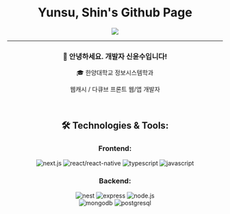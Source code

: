 <h1 align="center">Yunsu, Shin's Github Page</h1>
<p align="center">
  <img align='center' src="http://mazassumnida.wtf/api/v2/generate_badge?boj=ys10">
</p>
<div align="center">   
  <hr>
  <h3>👋 안녕하세요. 개발자 신윤수입니다!</h3>
  <p>🎓 한양대학교 정보시스템학과</p>
  <p>웹캐시 / 다큐브 프론트 웹/앱 개발자</p>
 <br>
<h2>🛠️ Technologies & Tools:</h2>
<h3>Frontend:</h3>
<div>
 <img src="https://img.shields.io/badge/next.js-000000?style=for-the-badge&logo=next.js&logoColor=white" alt="next.js" />
 <img src="https://img.shields.io/badge/react-61DAFB?style=for-the-badge&logo=react/react-native&logoColor=black" alt="react/react-native" />
 <img src="https://img.shields.io/badge/typescript-3178C6?style=for-the-badge&logo=typescript&logoColor=white" alt="typescript" />
 <img src="https://img.shields.io/badge/javascript-F7DF1E?style=for-the-badge&logo=javascript&logoColor=black" alt="javascript" />
</div>
<h3>Backend:</h3>
<div>
 <img src="https://img.shields.io/badge/nest.js-E0234E?style=for-the-badge&logo=nestjs&logoColor=white" alt="nest" />
 <img src="https://img.shields.io/badge/express-000000?style=for-the-badge&logo=express&logoColor=white" alt="express" />
 <img src="https://img.shields.io/badge/node.js-339933?style=for-the-badge&logo=node.js&logoColor=white" alt="node.js" /><br>
 <img src="https://img.shields.io/badge/mongodb-47A248?style=for-the-badge&logo=mongodb&logoColor=white" alt="mongodb" />
 <img src="https://img.shields.io/badge/postgresql-4169E1?style=for-the-badge&logo=postgresql&logoColor=white" alt="postgresql" />
</div>
